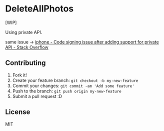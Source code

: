 # DeleteAllPhotos

[WIP]

Using private API.

same issue -> [iphone - Code signing issue after adding support for private API - Stack Overflow](http://stackoverflow.com/questions/18110460/code-signing-issue-after-adding-support-for-private-api "iphone - Code signing issue after adding support for private API - Stack Overflow")

## Contributing

1. Fork it!
2. Create your feature branch: `git checkout -b my-new-feature`
3. Commit your changes: `git commit -am 'Add some feature'`
4. Push to the branch: `git push origin my-new-feature`
5. Submit a pull request :D

## License

MIT